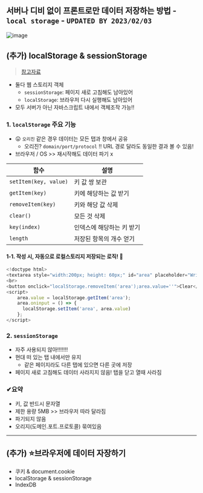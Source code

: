 ## 서버나 디비 없이 프론트로만 데이터 저장하는 방법 - `local storage` - `UPDATED BY 2023/02/03` 
![image](https://user-images.githubusercontent.com/61215550/202375501-176d3752-7b1c-429c-a34b-4beda9fc6497.png)

## (추가) localStorage & sessionStorage
> [참고자료](https://ko.javascript.info/localstorage)
- 둘다 웹 스토리지 객체
  - `sessionStorage`: 페이지 새로 고침해도 남아있어
  - `localStorage`: 브라우저 다시 실행해도 남아있어
- 모두 서버가 아닌 자바스크립트 내에서 객체조작 가능!!

### 1. `localStorage` 주요 기능
- 😛 `오리진` 같은 경우 데이터는 모든 탭과 창에서 공유
  - 오리진? `domain/port/protocol` !! URL 경로 달라도 동일한 결과 볼 수 있음!
- 브라우저 / OS >> 재시작해도 데이터 파기 x


|함수|설명| 
|---|----|
|`setItem(key, value)`|키 값 쌍 보관|
|`getItem(key)`|키에 해당하는 값 받기|
|`removeItem(key)`|키와 해당 값 삭제|
|`clear()`|모든 것 삭제|
|`key(index)`|인덱스에 해당하는 키 받기|
|`length`|저장된 항목의 개수 얻기|

#### 1-1. 작성 시, 자동으로 로컬스토리지 저장되는 로직! 🍻
```js
<!doctype html>
<textarea style="width:200px; height: 60px;" id="area" placeholder="Write here"></textarea>
<br>
<button onclick="localStorage.removeItem('area');area.value=''">Clear</button>
<script>
    area.value = localStorage.getItem('area');
    area.oninput = () => {
      localStorage.setItem('area', area.value)
    };
</script>
```


### 2. `sessionStorage`
- 자주 사용되지 않아!!!!!!!
- 현대 떠 있는 탭 내에서만 유지
  - 같은 페이지라도 다른 탭에 있으면 다른 곳에 저장
- 페이지 새로 고침해도 데이터 사라지지 않음! 탭을 닫고 열때 사라짐

### ✔요약
- 키, 값 반드시 문자열
- 제한 용량 5MB >> 브라우저 따라 달라짐
- 파기되지 않음
- 오리지(도메인.포트.프로토콜) 묶여있음
---
## (추가) ⭐브라우저에 데이터 자장하기
- 쿠키 & document.cookie
- localStorage & sessionStorage
- IndexDB
